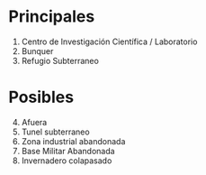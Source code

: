 
# Principales
1. Centro de Investigación Científica / Laboratorio
2. Bunquer
3. Refugio Subterraneo

# Posibles
4. Afuera
5. Tunel subterraneo
6. Zona industrial abandonada
7. Base Militar Abandonada
8. Invernadero colapasado
